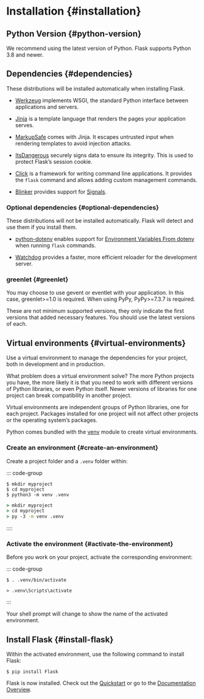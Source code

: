 # Installation {#installation}

## Python Version {#python-version}

We recommend using the latest version of Python. Flask supports Python 3.8 and newer.

## Dependencies {#dependencies}

These distributions will be installed automatically when installing Flask.

- [Werkzeug](https://palletsprojects.com/p/werkzeug/) implements WSGI, the standard Python interface between applications and servers.

- [Jinja](https://palletsprojects.com/p/jinja/) is a template language that renders the pages your application serves.

- [MarkupSafe](https://palletsprojects.com/p/markupsafe/) comes with Jinja. It escapes untrusted input when rendering templates to avoid injection attacks.

- [ItsDangerous](https://palletsprojects.com/p/itsdangerous/) securely signs data to ensure its integrity. This is used to protect Flask’s session cookie.

- [Click](https://palletsprojects.com/p/click/) is a framework for writing command line applications. It provides the `flask` command and allows adding custom management commands.

- [Blinker](https://blinker.readthedocs.io/) provides support for [Signals](/python/flask/user_guide/signal#signals).

### Optional dependencies {#optional-dependencies}

These distributions will not be installed automatically. Flask will detect and use them if you install them.

- [python-dotenv](https://github.com/theskumar/python-dotenv#readme) enables support for [Environment Variables From dotenv](/python/flask/user_guide/cmd_interface#environment-variables-from-dotenv) when running `flask` commands.

- [Watchdog](https://pythonhosted.org/watchdog/) provides a faster, more efficient reloader for the development server.

### greenlet {#greenlet}

You may choose to use gevent or eventlet with your application. In this case, greenlet>=1.0 is required. When using PyPy, PyPy>=7.3.7 is required.

These are not minimum supported versions, they only indicate the first versions that added necessary features. You should use the latest versions of each.

## Virtual environments {#virtual-environments}

Use a virtual environment to manage the dependencies for your project, both in development and in production.

What problem does a virtual environment solve? The more Python projects you have, the more likely it is that you need to work with different versions of Python libraries, or even Python itself. Newer versions of libraries for one project can break compatibility in another project.

Virtual environments are independent groups of Python libraries, one for each project. Packages installed for one project will not affect other projects or the operating system’s packages.

Python comes bundled with the [venv](https://docs.python.org/3/library/venv.html#module-venv) module to create virtual environments.

### Create an environment {#create-an-environment}

Create a project folder and a `.venv` folder within:

::: code-group

```shell [linux]
$ mkdir myproject
$ cd myproject
$ python3 -m venv .venv
```
```bat [windows]
> mkdir myproject
> cd myproject
> py -3 -m venv .venv
```
::::

### Activate the environment {#activate-the-environment}

Before you work on your project, activate the corresponding environment:

::: code-group
```shell [macOS/Linux]
$ . .venv/bin/activate
```

```shell [Windows]
> .venv\Scripts\activate
```
:::

Your shell prompt will change to show the name of the activated environment.

## Install Flask {#install-flask}

Within the activated environment, use the following command to install Flask:

```shell
$ pip install Flask
```

Flask is now installed. Check out the [Quickstart](/python/flask/user_guide/quickstart#quickstart) or go to the [Documentation Overview](/python/flask/home#flask).